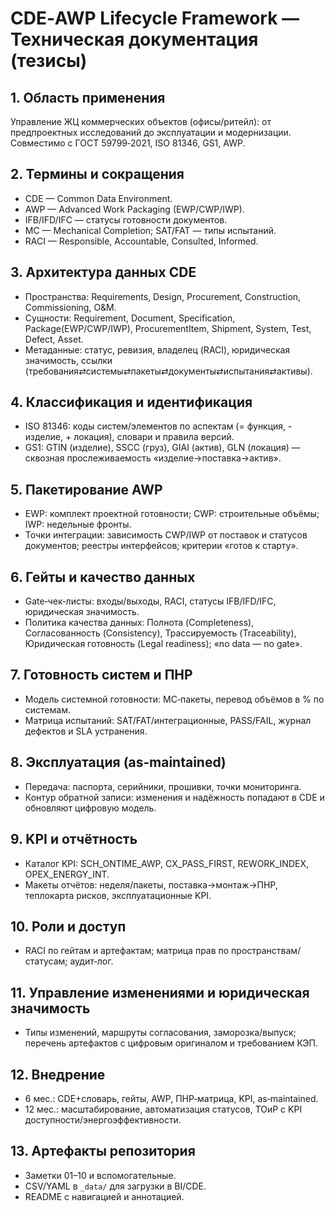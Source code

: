 # CDE‑AWP Lifecycle Framework — Техническая документация (тезисы)

## 1. Область применения

Управление ЖЦ коммерческих объектов (офисы/ритейл): от предпроектных исследований до эксплуатации и модернизации. Совместимо с ГОСТ 59799‑2021, ISO 81346, GS1, AWP.

## 2. Термины и сокращения

- CDE — Common Data Environment.
- AWP — Advanced Work Packaging (EWP/CWP/IWP).
- IFB/IFD/IFC — статусы готовности документов.
- MC — Mechanical Completion; SAT/FAT — типы испытаний.
- RACI — Responsible, Accountable, Consulted, Informed.

## 3. Архитектура данных CDE

- Пространства: Requirements, Design, Procurement, Construction, Commissioning, O&M.
- Сущности: Requirement, Document, Specification, Package(EWP/CWP/IWP), ProcurementItem, Shipment, System, Test, Defect, Asset.
- Метаданные: статус, ревизия, владелец (RACI), юридическая значимость, ссылки (требования⇄системы⇄пакеты⇄документы⇄испытания⇄активы).

## 4. Классификация и идентификация

- ISO 81346: коды систем/элементов по аспектам (= функция, - изделие, + локация), словари и правила версий.
- GS1: GTIN (изделие), SSCC (груз), GIAI (актив), GLN (локация) — сквозная прослеживаемость «изделие→поставка→актив».

## 5. Пакетирование AWP

- EWP: комплект проектной готовности; CWP: строительные объёмы; IWP: недельные фронты.
- Точки интеграции: зависимость CWP/IWP от поставок и статусов документов; реестры интерфейсов; критерии «готов к старту».

## 6. Гейты и качество данных

- Gate‑чек‑листы: входы/выходы, RACI, статусы IFB/IFD/IFC, юридическая значимость.
- Политика качества данных: Полнота (Completeness), Согласованность (Consistency), Трассируемость (Traceability), Юридическая готовность (Legal readiness); «no data — no gate».

## 7. Готовность систем и ПНР

- Модель системной готовности: MC‑пакеты, перевод объёмов в % по системам.
- Матрица испытаний: SAT/FAT/интеграционные, PASS/FAIL, журнал дефектов и SLA устранения.

## 8. Эксплуатация (as‑maintained)

- Передача: паспорта, серийники, прошивки, точки мониторинга.
- Контур обратной записи: изменения и надёжность попадают в CDE и обновляют цифровую модель.

## 9. KPI и отчётность

- Каталог KPI: SCH_ONTIME_AWP, CX_PASS_FIRST, REWORK_INDEX, OPEX_ENERGY_INT.
- Макеты отчётов: неделя/пакеты, поставка→монтаж→ПНР, теплокарта рисков, эксплуатационные KPI.

## 10. Роли и доступ

- RACI по гейтам и артефактам; матрица прав по пространствам/статусам; аудит‑лог.

## 11. Управление изменениями и юридическая значимость

- Типы изменений, маршруты согласования, заморозка/выпуск; перечень артефактов с цифровым оригиналом и требованием КЭП.

## 12. Внедрение

- 6 мес.: CDE+словарь, гейты, AWP, ПНР‑матрица, KPI, as‑maintained.
- 12 мес.: масштабирование, автоматизация статусов, ТОиР с KPI доступности/энергоэффективности.

## 13. Артефакты репозитория

- Заметки 01–10 и вспомогательные.
- CSV/YAML в `_data/` для загрузки в BI/CDE.
- README с навигацией и аннотацией.

